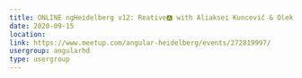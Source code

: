 ```yaml
---
title: ONLINE ngHeidelberg v12: Reative🅰️ with Aliaksei Kuncevič & Oleksandr Poshtaruk
date: 2020-09-15
location: 
link: https://www.meetup.com/angular-heidelberg/events/272819997/
usergroup: angularhd
type: usergroup
---
```

